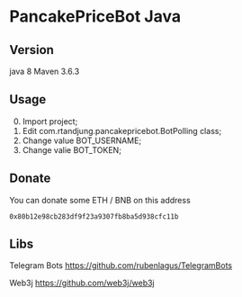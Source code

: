 # PancakePriceBot Java

## Version

java 8
Maven 3.6.3

## Usage

0. Import project;
1. Edit com.rtandjung.pancakepricebot.BotPolling class;
2. Change value BOT_USERNAME;
3. Change valie BOT_TOKEN;
  
## Donate

You can donate some ETH / BNB on this address
```
0x80b12e98cb283df9f23a9307fb8ba5d938cfc11b
```

## Libs

Telegram Bots
https://github.com/rubenlagus/TelegramBots

Web3j
https://github.com/web3j/web3j

